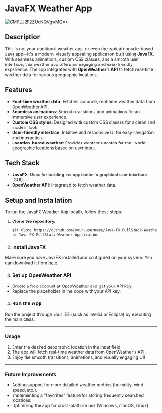 # **JavaFX Weather App**

![GMP_U2F2ZUdNQVgwMQ==](https://github.com/user-attachments/assets/63ed4484-ee8e-4050-b2e9-a9c2e0415a91)




## **Description**

This is not your traditional weather app, or even the typical console-based Java app—it's a modern, visually appealing application built using **JavaFX**. With seamless animations, custom CSS classes, and a smooth user interface, this weather app offers an engaging and user-friendly experience. The app integrates with **OpenWeather’s API** to fetch real-time weather data for various geographic locations.

## **Features**

- **Real-time weather data**: Fetches accurate, real-time weather data from OpenWeather API.
- **Seamless animations**: Smooth transitions and animations for an immersive user experience.
- **Custom CSS styles**: Designed with custom CSS classes for a clean and modern look.
- **User-friendly interface**: Intuitive and responsive UI for easy navigation and interaction.
- **Location-based weather**: Provides weather updates for real-world geographic locations based on user input.

## **Tech Stack**

- **JavaFX**: Used for building the application's graphical user interface (GUI).
- **OpenWeather API**: Integrated to fetch weather data.

## **Setup and Installation**

To run the JavaFX Weather App locally, follow these steps:

1. **Clone the repository**:
   ```bash
   git clone https://github.com/your-username/Java-FX-FullStack-Weather-Application.git
   cd Java-FX-FullStack-Weather-Application

2. ### **Install JavaFX**

Make sure you have JavaFX installed and configured on your system. You can download it from [here](https://openjfx.io/).

3. ### **Set up OpenWeather API**

- Create a free account at [OpenWeather](https://openweathermap.org/api) and get your API key.
- Replace the placeholder in the code with your API key.

4. ### **Run the App**

Run the project through your IDE (such as IntelliJ or Eclipse) by executing the main class.

---

### **Usage**

1. Enter the desired geographic location in the input field.
2. The app will fetch real-time weather data from OpenWeather's API.
3. Enjoy the smooth transitions, animations, and visually engaging UI!

---

### **Future Improvements**

- Adding support for more detailed weather metrics (humidity, wind speed, etc.).
- Implementing a "favorites" feature for storing frequently searched locations.
- Optimizing the app for cross-platform use (Windows, macOS, Linux).


